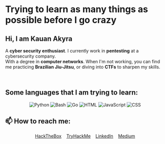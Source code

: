 # Trying to learn as many things as possible before I go crazy

## Hi, I am **Kauan Akyra**

A **cyber security enthusiast**.
I currently work in **pentesting** at a cybersecurity company.  
With a degree in **computer networks**.
When I'm not working, you can find me practicing **Brazilian Jiu-Jitsu**, or diving into **CTFs** to sharpen my skills.

<br>

## Some languages that I am trying to learn:
<div align="center">
  
![Python](https://img.shields.io/badge/Python-3.9-blue)
![Bash](https://img.shields.io/badge/Bash-5.1-4EAA25)
![Go](https://img.shields.io/badge/Go-1.18-00ADD8)
![HTML](https://img.shields.io/badge/HTML-5-E34F26)
![JavaScript](https://img.shields.io/badge/JavaScript-ES6-yellow)
![CSS](https://img.shields.io/badge/CSS-3-1572B6)
</div>

## 📫 How to reach me: <br>

<div align="center">
  <a href="https://app.hackthebox.com/profile/2086251">HackTheBox</a>&nbsp;&nbsp;&nbsp;
  <a href="https://tryhackme.com/p/ak7r4">TryHackMe</a>&nbsp;&nbsp;&nbsp;
  <a href="https://www.linkedin.com/in/kauan-akyra-477211177/">LinkedIn</a>&nbsp;&nbsp;&nbsp;
  <a href="https://medium.com/@kauanakyra">Medium</a>
</div>

